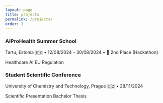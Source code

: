 ```yaml
---
layout: page
title: projects
permalink: /projects/
order: 3
---
```


<style>
.card:hover .card-header h3 {
    text-decoration: underline;
}
</style>

<script>
function toggleDescription(id) {
    var element = document.getElementById(id);
    if (element.style.display === "none") {
        element.style.display = "block";
    } else {
        element.style.display = "none";
    }
}
</script>

<div class="projects-section">
    <div class="card" onclick="toggleDescription('aiprohealthDesc')">
        <div class="card-header">
            <h3>AIProHealth Summer School</h3>
            <div class="card-meta">Tartu, Estonia 🇪🇪 • 12/08/2024 – 30/08/2024 • <span class="project-award">🥈 2nd Place (Hackathon)</span></div>
        </div>
        <p class="card-tags">
            <span class="tag">Healthcare</span>
            <span class="tag">AI</span>
            <span class="tag">EU Regulation</span>
        </p>
        <div id="aiprohealthDesc" style="display: none;">
            <p>
                Participated in the AIProHealth summer school focused on advancing AI solutions in healthcare. As part of an interdisciplinary team, we developed a prototype of a digital medical device aimed at helping doctors predict early onset preeclampsia in pregnant women — potentially reducing healthcare costs and saving lives. I was responsible for the technical aspects of the machine learning model. 
            </p>
            <div class="card-links">
                <a href="https://eithealth.eu/programmes/aiprohealth/" class="button" target="_blank">Program Info</a>
                <a href="/assets/presentations/tartu_presentation.pdf" class="button">Presentation</a>
            </div>
        </div>
    </div>

<div class="card" onclick="toggleDescription('sscDesc')">
        <div class="card-header">
            <h3>Student Scientific Conference</h3>
            <div class="card-meta">University of Chemistry and Technology, Prague 🇨🇿 • 28/11/2024</div>
        </div>
        <p class="card-tags">
            <span class="tag">Scientific Presentation</span>
            <span class="tag">Bachelor Thesis</span>
        </p>
        <div id="sscDesc" style="display: none;">
            <p>
                Presented my bachelor thesis research at the annual Student Scientific Conference alongside top student projects from across the university in my fiels.
            </p>
        </div>
    </div>
</div>

